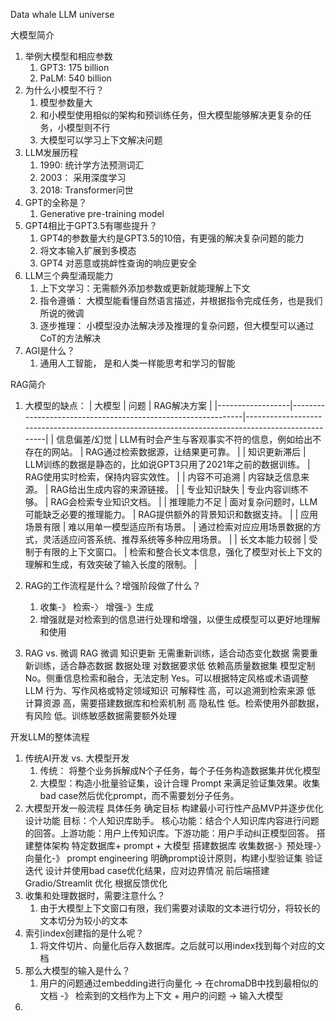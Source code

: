 Data whale LLM universe

大模型简介
1. 举例大模型和相应参数
    1. GPT3: 175 billion
    2. PaLM: 540 billion
2. 为什么小模型不行？
    1. 模型参数量大
    2. 和小模型使用相似的架构和预训练任务，但大模型能够解决更复杂的任务，小模型则不行
    3. 大模型可以学习上下文解决问题
3. LLM发展历程
    1. 1990: 统计学方法预测词汇 
    2. 2003： 采用深度学习
    3. 2018: Transformer问世
4. GPT的全称是？
    1. Generative pre-training model
5. GPT4相比于GPT3.5有哪些提升？
    1. GPT4的参数量大约是GPT3.5的10倍，有更强的解决复杂问题的能力
    2. 将文本输入扩展到多模态
    3. GPT4 对恶意或挑衅性查询的响应更安全
6. LLM三个典型涌现能力
    1. 上下文学习：无需额外添加参数或更新就能理解上下文
    2. 指令遵循： 大模型能看懂自然语言描述，并根据指令完成任务，也是我们所说的微调
    3. 逐步推理： 小模型没办法解决涉及推理的复杂问题，但大模型可以通过CoT的方法解决
7. AGI是什么？
    1. 通用人工智能， 是和人类一样能思考和学习的智能

RAG简介
1. 大模型的缺点：
| 大模型            | 问题                                                         | RAG解决方案                                                                                       |
|------------------|--------------------------------------------------------------|--------------------------------------------------------------------------------------------------|
| 信息偏差/幻觉     | LLM有时会产生与客观事实不符的信息，例如给出不存在的网站。   | RAG通过检索数据源，让结果更可靠。                                                                |
| 知识更新滞后       | LLM训练的数据是静态的，比如说GPT3只用了2021年之前的数据训练。 | RAG使用实时检索，保持内容实效性。                                                                  |
| 内容不可追溯       | 内容缺乏信息来源。                                           | RAG给出生成内容的来源链接。                                                                      |
| 专业知识缺失       | 专业内容训练不够。                                           | RAG会检索专业知识文档。                                                                          |
| 推理能力不足       | 面对复杂问题时，LLM可能缺乏必要的推理能力。                | RAG提供额外的背景知识和数据支持。                                                                |
| 应用场景有限       | 难以用单一模型适应所有场景。                                | 通过检索对应应用场景数据的方式，灵活适应问答系统、推荐系统等多种应用场景。                         |
| 长文本能力较弱     | 受制于有限的上下文窗口。                                    | 检索和整合长文本信息，强化了模型对长上下文的理解和生成，有效突破了输入长度的限制。                 |

2. RAG的工作流程是什么？增强阶段做了什么？
    1. 收集-》 检索-〉 增强-》生成
    2. 增强就是对检索到的信息进行处理和增强，以便生成模型可以更好地理解和使用
3. RAG vs. 微调
	RAG	微调
知识更新	无需重新训练，适合动态变化数据	需要重新训练，适合静态数据
数据处理	对数据要求低	依赖高质量数据集
模型定制	No。侧重信息检索和融合，无法定制	Yes。可以根据特定风格或术语调整 LLM 行为、写作风格或特定领域知识
可解释性	高，可以追溯到检索来源	低
计算资源	高，需要搭建数据库和检索机制	高
隐私性	低。检索使用外部数据，有风险	低。训练敏感数据需要额外处理

开发LLM的整体流程
1. 传统AI开发 vs. 大模型开发
    1. 传统： 将整个业务拆解成N个子任务，每个子任务构造数据集并优化模型
    2. 大模型：构造小批量验证集，设计合理 Prompt 来满足验证集效果。收集bad case然后优化prompt，而不需要划分子任务。
2. 大模型开发一般流程
	具体任务
确定目标	构建最小可行性产品MVP并逐步优化
设计功能	目标：个人知识库助手。 核心功能：结合个人知识库内容进行问题的回答。上游功能：用户上传知识库。下游功能：用户手动纠正模型回答。
搭建整体架构	特定数据库+ prompt + 大模型
搭建数据库	收集数据-》预处理-〉向量化-》
prompt engineering 	明确prompt设计原则，构建小型验证集
验证迭代	设计并使用bad case优化结果，应对边界情况
前后端搭建	Gradio/Streamlit
优化	根据反馈优化
3. 收集和处理数据时，需要注意什么？
    1. 由于大模型上下文窗口有限，我们需要对读取的文本进行切分，将较长的文本切分为较小的文本
4. 索引index创建指的是什么呢？
    1. 将文件切片、向量化后存入数据库。之后就可以用index找到每个对应的文档
5. 那么大模型的输入是什么？
    1. 用户的问题通过embedding进行向量化 -> 在chromaDB中找到最相似的文档 -》 检索到的文档作为上下文 + 用户的问题 -> 输入大模型
6. 
